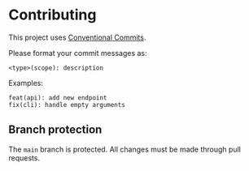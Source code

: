 # Contributing

This project uses [Conventional Commits](https://www.conventionalcommits.org/en/v1.0.0/).

Please format your commit messages as:

```
<type>(scope): description
```

Examples:

```
feat(api): add new endpoint
fix(cli): handle empty arguments
```

## Branch protection

The `main` branch is protected. All changes must be made through pull requests.
